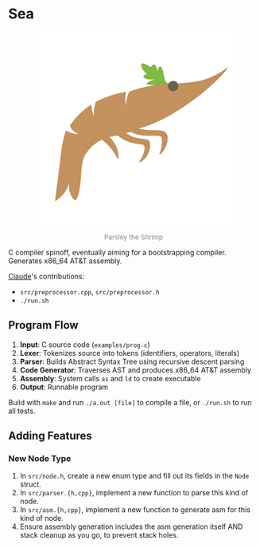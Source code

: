 # Sea

<p align="center">
  <img src="res/parsley.png" alt="Parsley" width="400"><br>
  <span style="color: #888888; font-size: 0.95em;">
    Parsley the Shrimp
  </span>
</p>

C compiler spinoff, eventually aiming for a bootstrapping compiler. Generates x86_64 AT&T assembly.

[Claude](https://claude.ai/code)'s contributions:
* `src/preprocessor.cpp`, `src/preprocessor.h`
* `./run.sh`

## Program Flow

1. **Input**: C source code (`examples/prog.c`)
2. **Lexer**: Tokenizes source into tokens (identifiers, operators, literals)
3. **Parser**: Builds Abstract Syntax Tree using recursive descent parsing
4. **Code Generator**: Traverses AST and produces x86_64 AT&T assembly
5. **Assembly**: System calls `as` and `ld` to create executable
6. **Output**: Runnable program

Build with `make` and run `./a.out [file]` to compile a file, or `./run.sh` to run all tests.

## Adding Features

### New Node Type

1. In `src/node.h`, create a new enum type and fill out its fields in the `Node` struct.
2. In `src/parser.{h,cpp}`, implement a new function to parse this kind of node.
3. In `src/asm.{h,cpp}`, implement a new function to generate asm for this kind of node.
4. Ensure assembly generation includes the asm generation itself AND stack cleanup as you go, to prevent stack holes.

